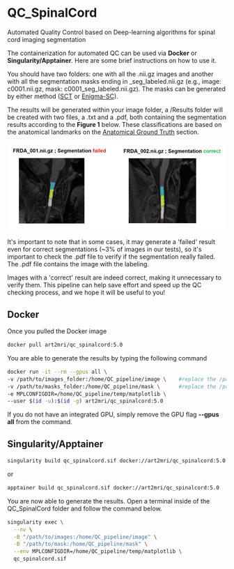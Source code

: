 # QC_SpinalCord
Automated Quality Control based on Deep-learning algorithms for spinal cord imaging segmentation  

The containerization for automated QC can be used via **Docker** or **Singularity/Apptainer**. Here are some brief instructions on how to use it.  

You should have two folders: one with all the .nii.gz images and another with all the segmentation masks ending in _seg_labeled.nii.gz (e.g., image: c0001.nii.gz, mask: c0001_seg_labeled.nii.gz). The masks can be generated by either method ([SCT](https://spinalcordtoolbox.com/) or [Enigma-SC](https://github.com/art2mri-user/Enigma-SC)).   

The results will be generated within your image folder, a /Results folder will be created with two files, a .txt and a .pdf, both containing the segmentation results according to the **Figure 1** below. These classifications are based on the anatomical landmarks on the [Anatomical Ground Truth](/Installation%20Instructions.md) section.   

!["pdf-results"](img/pdf-results.png)  

It's important to note that in some cases, it may generate a 'failed' result even for correct segmentations (~3% of images in our tests), so it's important to check the .pdf file to verify if the segmentation really failed. The .pdf file contains the image with the labeling.

Images with a 'correct' result are indeed correct, making it unnecessary to verify them. This pipeline can help save effort and speed up the QC checking process, and we hope it will be useful to you!

## Docker
Once you pulled the Docker image    

```bash
docker pull art2mri/qc_spinalcord:5.0
```

You are able to generate the results by typing the following command  

```bash
docker run -it --rm --gpus all \
-v /path/to/images_folder:/home/QC_pipeline/image \    #replace the /path/to/images_folder by the real path of your images folder
-v /path/to/masks_folder:/home/QC_pipeline/mask \      #replace the /path/to/masks_folder by the real path of your masks folder
-e MPLCONFIGDIR=/home/QC_pipeline/temp/matplotlib \    
--user $(id -u):$(id -g) art2mri/qc_spinalcord:5.0
```  

If you do not have an integrated GPU, simply remove the GPU flag **--gpus all** from the command.  

## Singularity/Apptainer  

```bash
singularity build qc_spinalcord.sif docker://art2mri/qc_spinalcord:5.0
```  

or 

```bash
apptainer build qc_spinalcord.sif docker://art2mri/qc_spinalcord:5.0
```  

You are now able to generate the results. Open a terminal inside of the QC_SpinalCord folder and follow the command below.  

```bash
singularity exec \
  --nv \
  -B "/path/to/images:/home/QC_pipeline/image" \
  -B "/path/to/mask:/home/QC_pipeline/mask" \
  --env MPLCONFIGDIR=/home/QC_pipeline/temp/matplotlib \
  qc_spinalcord.sif
```  



